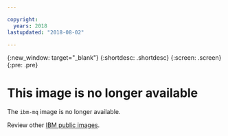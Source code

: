 ```yaml
---

copyright:
  years: 2018
lastupdated: "2018-08-02"

---
```


{:new_window: target="_blank"}
{:shortdesc: .shortdesc}
{:screen: .screen}
{:pre: .pre}

# This image is no longer available

The `ibm-mq` image is no longer available.

Review other [IBM public images](../index.html).
